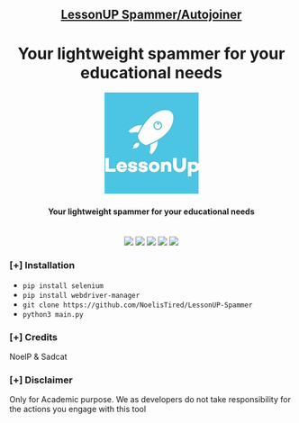 <h2 align="center"><u>LessonUP Spammer/Autojoiner</u></h2>
<center>
<h1>Your lightweight spammer for your educational needs</h1>
<img src="images/logo.png">
</center>

<h4 align="center"> Your lightweight spammer for your educational needs </h4>

<p align="center">
<br>
    <img src="https://img.shields.io/badge/Author-NoelP-magenta?style=flat-square">
    <img src="https://img.shields.io/badge/Open%20Source-Yes-orange?style=flat-square">
    <img src="https://img.shields.io/badge/Maintained-Yes-cyan?style=flat-square">
    <img src="https://img.shields.io/badge/Made%20In-Selenium-green?style=flat-square">
    <img src="https://img.shields.io/badge/Written%20In-Python-blue?style=flat-square">
</p>

### [+] Installation
 - `pip install selenium`
 - `pip install webdriver-manager`
 - `git clone https://github.com/NoelisTired/LessonUP-Spammer`
 - `python3 main.py`

### [+] Credits 
 NoelP & Sadcat

### [+] Disclaimer 
Only for Academic purpose. We as developers do not take responsibility for the actions you engage with this tool

